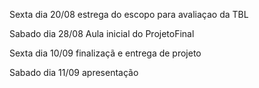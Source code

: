 Sexta dia 20/08 estrega do escopo para avaliaçao da TBL

Sabado dia 28/08 Aula inicial do ProjetoFinal

Sexta dia 10/09 finalizaçã e entrega de projeto 

Sabado dia 11/09 apresentação
